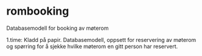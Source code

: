 # rombooking
Databasemodell for booking av møterom

1.time: Kladd på papir. Databasemodell, oppsett for reservering av møterom og
        spørring for å sjekke hvilke møterom en gitt person har reservert.
